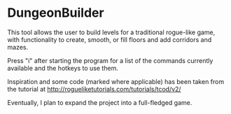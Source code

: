 # DungeonBuilder

This tool allows the user to build levels for a traditional rogue-like game, with functionality to create, smooth, or fill floors and add corridors and mazes.

Press "i" after starting the program for a list of the commands currently available and the hotkeys to use them.

Inspiration and some code (marked where applicable) has been taken from the tutorial at http://rogueliketutorials.com/tutorials/tcod/v2/

Eventually, I plan to expand the project into a full-fledged game.
